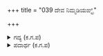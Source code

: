 +++
title = "039 ದೇವ ನಿಮ್ಮಡಿಯಙ್ಘ್ರಿ"

+++

<details><summary>ಗದ್ಯ (ಕ.ಗ.ಪ) </summary>

39. ಆಗ ಸಹದೇವನು - 'ದೇವ, ನಿನ್ನ ಪಾದಕಮಲವನ್ನು ಯಾರು ನೆನೆಯುತ್ತಾರೋ ಅವರಿಗೆ ಜನನ ಮರಣ ಭಯವಿಲ್ಲವೆಂದು ವೇದಶಾಸ್ತ್ರಗಳು ಹೇಳುತ್ತವೆ. ನಿನ್ನ ಸಾಕ್ಷಾತ್  ದರ್ಶನವನ್ನು ಪಡೆದ ನಾವೇ ಧನ್ಯರು ? ಎಂದು.
</details>

<details><summary>ಪದಾರ್ಥ (ಕ.ಗ.ಪ) </summary>

ಕೃತಕೃತ್ಯರು -  ಧನ್ಯರು
</details>
